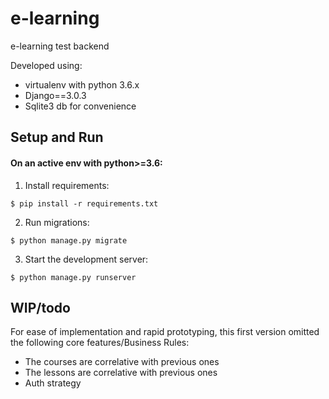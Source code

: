 # e-learning

e-learning test backend

Developed using:
- virtualenv with python 3.6.x
- Django==3.0.3
- Sqlite3 db for convenience

## Setup and Run
#### On an active env with python>=3.6:

1. Install requirements:
```console
$ pip install -r requirements.txt
```

2. Run migrations:
```console
$ python manage.py migrate
```

3. Start the development server:
```console
$ python manage.py runserver 
```

## WIP/todo

For ease of implementation and rapid prototyping, 
this first version omitted the following core features/Business Rules:

- The courses are correlative with previous ones
- The lessons are correlative with previous ones
- Auth strategy
